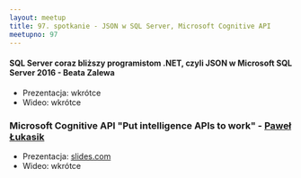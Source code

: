 ```yaml
---
layout: meetup
title: 97. spotkanie - JSON w SQL Server, Microsoft Cognitive API
meetupno: 97
---
```


#### SQL Server coraz bliższy programistom .NET, czyli JSON w Microsoft SQL Server 2016 - Beata Zalewa
* Prezentacja: wkrótce
* Wideo: wkrótce

### Microsoft Cognitive API "Put intelligence APIs to work" - [Paweł Łukasik](https://twitter.com/pawel_lukasik)
* Prezentacja: [slides.com](http://slides.com/pawellukasik/microsoft-cognitive-services-17)
* Wideo: wkrótce
